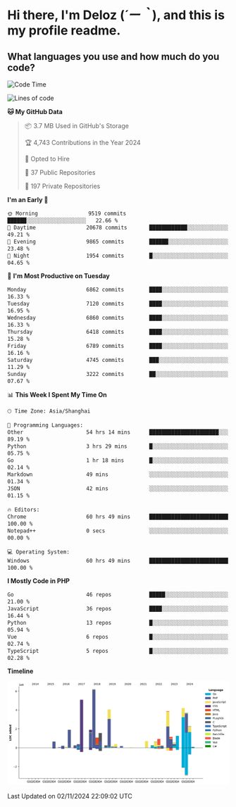 # **Hi there, I'm Deloz (*´ー｀*), and this is my profile readme.**

## **What languages you use and how much do you code?**

<!--START_SECTION:waka-->
![Code Time](http://img.shields.io/badge/Code%20Time-4%2C964%20hrs%2028%20mins-blue)

![Lines of code](https://img.shields.io/badge/From%20Hello%20World%20I%27ve%20Written-44.2%20million%20lines%20of%20code-blue)

**🐱 My GitHub Data** 

> 📦 3.7 MB Used in GitHub's Storage 
 > 
> 🏆 4,743 Contributions in the Year 2024
 > 
> 💼 Opted to Hire
 > 
> 📜 37 Public Repositories 
 > 
> 🔑 197 Private Repositories 
 > 
**I'm an Early 🐤** 

```text
🌞 Morning                9519 commits        ██████░░░░░░░░░░░░░░░░░░░   22.66 % 
🌆 Daytime                20678 commits       ████████████░░░░░░░░░░░░░   49.21 % 
🌃 Evening                9865 commits        ██████░░░░░░░░░░░░░░░░░░░   23.48 % 
🌙 Night                  1954 commits        █░░░░░░░░░░░░░░░░░░░░░░░░   04.65 % 
```
📅 **I'm Most Productive on Tuesday** 

```text
Monday                   6862 commits        ████░░░░░░░░░░░░░░░░░░░░░   16.33 % 
Tuesday                  7120 commits        ████░░░░░░░░░░░░░░░░░░░░░   16.95 % 
Wednesday                6860 commits        ████░░░░░░░░░░░░░░░░░░░░░   16.33 % 
Thursday                 6418 commits        ████░░░░░░░░░░░░░░░░░░░░░   15.28 % 
Friday                   6789 commits        ████░░░░░░░░░░░░░░░░░░░░░   16.16 % 
Saturday                 4745 commits        ███░░░░░░░░░░░░░░░░░░░░░░   11.29 % 
Sunday                   3222 commits        ██░░░░░░░░░░░░░░░░░░░░░░░   07.67 % 
```


📊 **This Week I Spent My Time On** 

```text
🕑︎ Time Zone: Asia/Shanghai

💬 Programming Languages: 
Other                    54 hrs 14 mins      ██████████████████████░░░   89.19 % 
Python                   3 hrs 29 mins       █░░░░░░░░░░░░░░░░░░░░░░░░   05.75 % 
Go                       1 hr 18 mins        █░░░░░░░░░░░░░░░░░░░░░░░░   02.14 % 
Markdown                 49 mins             ░░░░░░░░░░░░░░░░░░░░░░░░░   01.34 % 
JSON                     42 mins             ░░░░░░░░░░░░░░░░░░░░░░░░░   01.15 % 

🔥 Editors: 
Chrome                   60 hrs 49 mins      █████████████████████████   100.00 % 
Notepad++                0 secs              ░░░░░░░░░░░░░░░░░░░░░░░░░   00.00 % 

💻 Operating System: 
Windows                  60 hrs 49 mins      █████████████████████████   100.00 % 
```

**I Mostly Code in PHP** 

```text
Go                       46 repos            █████░░░░░░░░░░░░░░░░░░░░   21.00 % 
JavaScript               36 repos            ████░░░░░░░░░░░░░░░░░░░░░   16.44 % 
Python                   13 repos            █░░░░░░░░░░░░░░░░░░░░░░░░   05.94 % 
Vue                      6 repos             █░░░░░░░░░░░░░░░░░░░░░░░░   02.74 % 
TypeScript               5 repos             █░░░░░░░░░░░░░░░░░░░░░░░░   02.28 % 
```



**Timeline**

![Lines of Code chart](https://raw.githubusercontent.com/deloz/deloz/main/assets/bar_graph.png)


 Last Updated on 02/11/2024 22:09:02 UTC
<!--END_SECTION:waka-->
